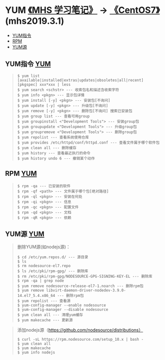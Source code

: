 # YUM [《MHS 学习笔记》] -> [《CentOS7》]  (mhs2019.3.1)

- [YUM指令]
- [RPM]
- [YUM源]

## <span id="yum-cmd">YUM指令</span> [YUM]
> ```
> $ yum list [available|installed|extras|updates|obsoletes|all|recent] [pkgspec] xxx*xxx | less
> $ yum search <schstr> --- 收索包名和描述含收索字符
> $ yum info <pkgn> --- 显示包详情
> $ yum install [-y] <pkgn> --- 安装包[不询问]
> $ yum update [-y] <pkgn> --- 升级包[不询问]
> $ yum remove [-y] <pkgn> --- 删除包[不询问] 搜索已安装包
> $ yum group list --- 查看可用group
> $ yum groupinstall <"Development Tools"> --- 安装group包
> $ yum groupupdate <"Development Tools"> --- 升级group包
> $ yum groupremove <"Development Tools"> --- 删除group包
> $ yum repolist --- 查看系统使用仓库
> $ yum provides /etc/httpd/conf/httpd.conf --- 查看文件属于哪个软件包
> $ yum clean all --- 删除缓存
> $ yum history --- 查看最近执行的命令
> $ yum history undo 6 --- 撤销某个动作
> ```

## <span id="rpm">RPM</span> [YUM]
> ```
> $ rpm -qa --- 已安装的软件
> $ rpm -qf <path> --- 文件属于哪个包[绝对路径]
> $ rpm -ql <pkgn> --- 安装在何处
> $ rpm -qi <pkgn> --- 信息
> $ rpm -qc <pkgn> --- 配置文件
> $ rpm -qd <pkgn> --- 文档
> $ rpm -qR <pkgn> --- 依赖
> ```

## <span id="yum-repository">YUM源</span> [YUM]
> 删除YUM源(如nodejs源)：
> ```
> $ cd /etc/yum.repos.d/ --- 源目录
> $ ls
> $ rm nodesource-el7.repo
> $ ls /etc/pki/rpm-gpg/ --- 删除库
> $ rm /etc/pki/rpm-gpg/NODESOURCE-GPG-SIGNING-KEY-EL --- 删除库
> $ rpm -qa | grep node
> $ yum remove nodesource-release-el7-1.noarch --- 删除rpm包
> $ yum remove libvirt-daemon-driver-nodedev-3.9.0-14.el7_5.4.x86_64 --- 删除rpm包
> $ yum repolist --- 查看源
> $ yum-config-manager --enable nodesource
> $ yum-config-manager --disable nodesource
> $ yum clean all --- 清理yum缓存
> $ yum makecache --- 更新源
> ```

> 添加nodejs源（https://github.com/nodesource/distributions）
> ```
> $ curl -sL https://rpm.nodesource.com/setup_10.x | bash -
> $ yum clean all
> $ yum makecache
> $ yum info nodejs
> ```

##
[《MHS 学习笔记》]: https://mhsnet.github.io/note/ "《MHS 学习笔记》"
[《CentOS7》]: https://mhsnet.github.io/note/os/centos7/index.html "《CentOS7》"
[YUM]: https://mhsnet.github.io/note/os/centos7/others/yum.html "YUM"

[YUM指令]: https://mhsnet.github.io/note/os/centos7/others/yum.html#yum-cmd "YUM指令"
[RPM]: https://mhsnet.github.io/note/os/centos7/others/yum.html#rpm "RPM"
[YUM源]: https://mhsnet.github.io/note/os/centos7/others/yum.html#yum-repository "YUM源"